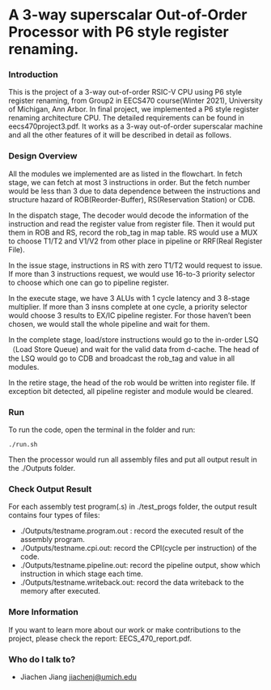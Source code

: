 # A 3-way superscalar Out-of-Order Processor with P6 style register renaming. #

### Introduction ###

This is the project of a 3-way out-of-order RSIC-V CPU using P6 style register renaming, from Group2 in EECS470 course(Winter 2021), University of Michigan, Ann Arbor. In final project, we implemented a P6 style register renaming architecture CPU. The detailed requirements can be found in eecs470project3.pdf. It works as a 3-way out-of-order superscalar machine and all the other features of it will be described in detail as follows. 

### Design Overview ###
All the modules we implemented are as listed in the flowchart. In fetch stage, we can fetch at most 3 instructions in order. But the fetch number would be less than 3 due to data dependence between the instructions and structure hazard of ROB(Reorder-Buffer), RS(Reservation Station) or CDB.

In the dispatch stage, The decoder would decode the information of the instruction and read the register value from register file. Then it would put them in ROB and RS, record the rob_tag in map table. RS would use a MUX to choose T1/T2 and V1/V2 from other place in pipeline or RRF(Real Register File).

In the issue stage, instructions in RS with zero T1/T2 would request to issue. If more than 3 instructions request, we would use 16-to-3 priority selector to choose which one can go to pipeline register.

In the execute stage, we have 3 ALUs with 1 cycle latency and 3 8-stage multiplier. If more than 3 insns complete at one cycle, a priority selector would choose 3 results to EX/IC pipeline register. For those haven’t been chosen, we would stall the whole pipeline and wait for them.

In the complete stage, load/store instructions would go to the in-order LSQ（Load Store Queue) and wait for the valid data from d-cache. The head of the LSQ would go to CDB and broadcast the rob_tag and value in all modules.

In the retire stage, the head of the rob would be written into register file. If exception bit detected, all pipeline register and module would be cleared.

### Run ###
To run the code, open the terminal in the folder and run:
```
./run.sh
```
Then the processor would run all assembly files and put all output result in the ./Outputs folder.

### Check Output Result ###
For each assembly test program(.s) in ./test_progs folder, the output result contains four types of files:

* ./Outputs/testname.program.out : record the executed result of the assembly program.
* ./Outputs/testname.cpi.out: record the CPI(cycle per instruction) of the code.
* ./Outputs/testname.pipeline.out: record the pipeline output, show which instruction in which stage each time.
* ./Outputs/testname.writeback.out: record the data writeback to the memory after executed.

### More Information ###

If you want to learn more about our work or make contributions to the project, please check the report: EECS_470_report.pdf.

### Who do I talk to? ###

* Jiachen Jiang jiachenj@umich.edu
